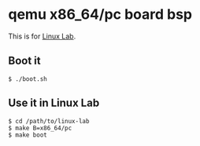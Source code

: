 
# qemu x86_64/pc board bsp

This is for [Linux Lab](https://tinylab.org/linux-lab).

## Boot it

    $ ./boot.sh

## Use it in Linux Lab

    $ cd /path/to/linux-lab
    $ make B=x86_64/pc
    $ make boot
